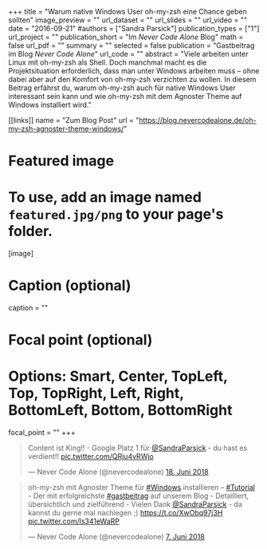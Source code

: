 +++
title = "Warum native Windows User oh-my-zsh eine Chance geben sollten"
image_preview = ""
url_dataset = ""
url_slides = ""
url_video = ""
date = "2016-09-21"
#authors = ["Sandra Parsick"]
publication_types = ["1"]
url_project = ""
publication_short = "Im *Never Code Alone* Blog"
math = false
url_pdf = ""
summary = ""
selected = false
publication = "Gastbeitrag im Blog *Never Code Alone*"
url_code = ""
abstract = "Viele arbeiten unter Linux mit oh-my-zsh als Shell. Doch manchmal macht es die Projektsituation erforderlich, dass man unter Windows arbeiten muss – ohne dabei aber auf den Komfort von oh-my-zsh verzichten zu wollen. In diesem Beitrag erfährst du, warum oh-my-zsh auch für native Windows User interessant sein kann und wie oh-my-zsh mit dem Agnoster Theme auf Windows installiert wird."

[[links]]
name = "Zum Blog Post"
url = "https://blog.nevercodealone.de/oh-my-zsh-agnoster-theme-windows/"


# Featured image
# To use, add an image named `featured.jpg/png` to your page's folder.
[image]
# Caption (optional)
caption = ""

# Focal point (optional)
# Options: Smart, Center, TopLeft, Top, TopRight, Left, Right, BottomLeft, Bottom, BottomRight
focal_point = ""
+++
<blockquote class="twitter-tweet" data-lang="de"><p lang="de" dir="ltr">Content ist King!! - Google Platz 1 für <a href="https://twitter.com/SandraParsick?ref_src=twsrc%5Etfw">@SandraParsick</a> - du hast es verdient!! <a href="https://t.co/QRju4vRWjo">pic.twitter.com/QRju4vRWjo</a></p>&mdash; Never Code Alone (@nevercodealone) <a href="https://twitter.com/nevercodealone/status/1008805595820982272?ref_src=twsrc%5Etfw">18. Juni 2018</a></blockquote>
<script async src="https://platform.twitter.com/widgets.js" charset="utf-8"></script>

<blockquote class="twitter-tweet" data-lang="de"><p lang="de" dir="ltr">oh-my-zsh mit Agnoster Theme für <a href="https://twitter.com/hashtag/Windows?src=hash&amp;ref_src=twsrc%5Etfw">#Windows</a> installieren – <a href="https://twitter.com/hashtag/Tutorial?src=hash&amp;ref_src=twsrc%5Etfw">#Tutorial</a> - Der mit erfolgreichste <a href="https://twitter.com/hashtag/gastbeitrag?src=hash&amp;ref_src=twsrc%5Etfw">#gastbeitrag</a> auf unserem Blog - Detailliert, übersichtlich und zielführend - Vielen Dank <a href="https://twitter.com/SandraParsick?ref_src=twsrc%5Etfw">@SandraParsick</a> - da kannst du gerne mal nachlegen ;) <a href="https://t.co/XwObq97j3H">https://t.co/XwObq97j3H</a> <a href="https://t.co/ls341eWaRP">pic.twitter.com/ls341eWaRP</a></p>&mdash; Never Code Alone (@nevercodealone) <a href="https://twitter.com/nevercodealone/status/1004729211238612994?ref_src=twsrc%5Etfw">7. Juni 2018</a></blockquote>
<script async src="https://platform.twitter.com/widgets.js" charset="utf-8"></script>
